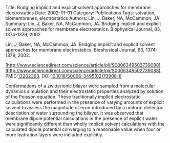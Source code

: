 Title: Bridging implicit and explicit solvent approaches for membrane electrostatics
Date: 2002-01-01
Category: Publications
Tags: solvation, biomembranes, electrostatics
Authors: Lin, J, Baker, NA, McCammon, JA
Summary: Lin, J, Baker, NA, McCammon, JA. Bridging implicit and explicit solvent approaches for membrane electrostatics. Biophysical Journal, 83, 1374-1379, 2002. 

Lin, J, Baker, NA, McCammon, JA. Bridging implicit and explicit solvent approaches for membrane electrostatics. Biophysical Journal, 83, 1374-1379, 2002. 

[http://www.sciencedirect.com/science/article/pii/S0006349502739088](http://www.sciencedirect.com/science/article/pii/S0006349502739088). PMID:[12202363](http://www.ncbi.nlm.nih.gov/pubmed/12202363). DOI:[10.1016/S0006-3495(02)73908-8](http://dx.doi.org/10.1016/S0006-3495(02)73908-8)

Conformations of a zwitterionic bilayer were sampled from a molecular dynamics simulation and their electrostatic properties analyzed by solution of the Poisson equation. These traditionally implicit electrostatic calculations were performed in the presence of varying amounts of explicit solvent to assess the magnitude of error introduced by a uniform dielectric description of water surrounding the bilayer. It was observed that membrane dipole potential calculations in the presence of explicit water were significantly different than wholly implicit solvent calculations with the calculated dipole potential converging to a reasonable value when four or more hydration layers were included explicitly.

